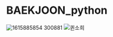 # BAEKJOON_python
![1615885854 300881](https://user-images.githubusercontent.com/81146131/167360470-35b75c27-4a21-4a4e-826a-f5fbc8198cd0.jpeg)
![퀸소희](https://user-images.githubusercontent.com/81146131/167360577-62986bce-ba3f-4767-9517-23ba526b6a96.jpg)



